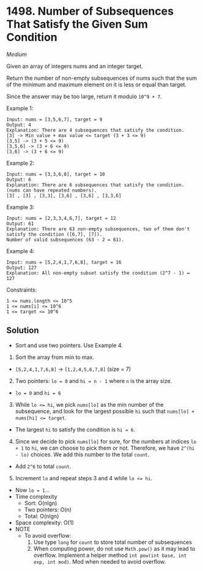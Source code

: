 # 1498. Number of Subsequences That Satisfy the Given Sum Condition
*Medium*

Given an array of integers nums and an integer target.

Return the number of non-empty subsequences of nums such that the sum of the minimum and maximum element on it is less or equal than target.

Since the answer may be too large, return it modulo ```10^9 + 7```.



Example 1:
```
Input: nums = [3,5,6,7], target = 9
Output: 4
Explanation: There are 4 subsequences that satisfy the condition.
[3] -> Min value + max value <= target (3 + 3 <= 9)
[3,5] -> (3 + 5 <= 9)
[3,5,6] -> (3 + 6 <= 9)
[3,6] -> (3 + 6 <= 9)
```
Example 2:
```
Input: nums = [3,3,6,8], target = 10
Output: 6
Explanation: There are 6 subsequences that satisfy the condition. (nums can have repeated numbers).
[3] , [3] , [3,3], [3,6] , [3,6] , [3,3,6]
```
Example 3:
```
Input: nums = [2,3,3,4,6,7], target = 12
Output: 61
Explanation: There are 63 non-empty subsequences, two of them don't satisfy the condition ([6,7], [7]).
Number of valid subsequences (63 - 2 = 61).
```
Example 4:
```
Input: nums = [5,2,4,1,7,6,8], target = 16
Output: 127
Explanation: All non-empty subset satisfy the condition (2^7 - 1) = 127
```

Constraints:
```
1 <= nums.length <= 10^5
1 <= nums[i] <= 10^6
1 <= target <= 10^6
```

## Solution
- Sort and use two pointers.
Use Example 4.
1. Sort the array from min to max.
  - `[5,2,4,1,7,6,8]` -> `[1,2,4,5,6,7,8]` (size = 7)
2. Two pointers: `lo = 0` and `hi = n - 1` where `n` is the array size.
  - `lo = 0` and `hi = 6`
3. While `lo <= hi`, we pick `nums[lo]` as the min number of the subsequence, and look for the largest possible `hi` such that `nums[lo] + nums[hi] <= target`.
  - The largest `hi` to satisfy the condition is `hi = 6`.
4. Since we decide to pick `nums[lo]` for sure, for the numbers at indices `lo + 1` to `hi`, we can choose to pick them or not. Therefore, we have `2^(hi - lo)` choices. We add this number to the total `count`.
  - Add `2^6` to total `count`.
5. Increment `lo` and repeat steps 3 and 4 while `lo <= hi`.
  - Now `lo = 1`...
- Time complexity
  - Sort: O(nlgn)
  - Two pointers: O(n)
  - Total: O(nlgn)
- Space complexity: O(1)
- NOTE
  - To avoid overflow:
    1. Use type `long` for `count` to store total number of subsequences
    2. When computing power, do not use `Math.pow()` as it may lead to overflow. Implement a helper method `int pow(int base, int exp, int mod)`. Mod when needed to avoid overflow. 
